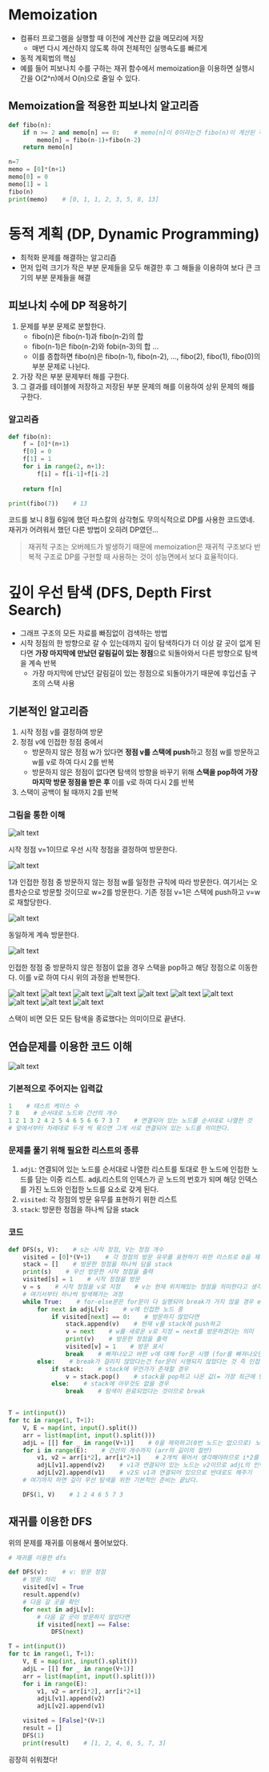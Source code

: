 # Memoization
- 컴퓨터 프로그램을 실행할 때 이전에 계산한 값을 메모리에 저장
    - 매번 다시 계산하지 않도록 하여 전체적인 실행속도를 빠르게
- 동적 계획법의 핵심
- 예를 들어 피보나치 수를 구하는 재귀 함수에서 memoization을 이용하면 실행시간을 O(2^n)에서 O(n)으로 줄일 수 있다.

## Memoization을 적용한 피보나치 알고리즘
```python
def fibo(n):
    if n >= 2 and memo[n] == 0:    # memo[n]이 0이라는건 fibo(n)이 계산된 적이 없다는 것
        memo[n] = fibo(n-1)+fibo(n-2)
    return memo[n]

n=7
memo = [0]*(n+1)
memo[0] = 0
memo[1] = 1
fibo(n)
print(memo)    # [0, 1, 1, 2, 3, 5, 8, 13]
```

# 동적 계획 (DP, Dynamic Programming)
- 최적화 문제를 해결하는 알고리즘
- 먼저 입력 크기가 작은 부분 문제들을 모두 해결한 후 그 해들을 이용하여 보다 큰 크기의 부분 문제들을 해결

## 피보나치 수에 DP 적용하기
1. 문제를 부분 문제로 분할한다.
    - fibo(n)은 fibo(n-1)과 fibo(n-2)의 합
    - fibo(n-1)은 fibo(n-2)와 fobi(n-3)의 합 ...
    - 이를 종합하면 fibo(n)은 fibo(n-1), fibo(n-2), ..., fibo(2), fibo(1), fibo(0)의 부분 문제로 나뉜다.
2. 가장 작은 부분 문제부터 해를 구한다.
3. 그 결과를 테이블에 저장하고 저장된 부분 문제의 해를 이용하여 상위 문제의 해를 구한다.

### 알고리즘
```python
def fibo(n):
    f = [0]*(n+1)
    f[0] = 0
    f[1] = 1
    for i in range(2, n+1):
        f[i] = f[i-1]+f[i-2]
    
    return f[n]

print(fibo(7))    # 13
```
코드를 보니 8월 6일에 했던 파스칼의 삼각형도 무의식적으로 DP를 사용한 코드였네. 재귀가 어려워서 했던 다른 방법이 오히려 DP였던...

> 재귀적 구조는 오버헤드가 발생하기 때문에 memoization은 재귀적 구조보다 반복적 구조로 DP를 구현할 때 사용하는 것이 성능면에서 보다 효율적이다.

# 깊이 우선 탐색 (DFS, Depth First Search)
- 그래프 구조의 모든 자료를 빠짐없이 검색하는 방법
- 시작 정점의 한 방향으로 갈 수 있는데까지 깊이 탐색하다가 더 이상 갈 곳이 없게 된다면 **가장 마지막에 만났던 갈림길이 있는 정점**으로 되돌아와서 다른 방향으로 탐색을 계속 반복
    - 가장 마지막에 만났던 갈림길이 있는 정점으로 되돌아가기 때문에 후입선출 구조의 스택 사용

## 기본적인 알고리즘
1. 시작 정점 v를 결정하여 방문
2. 정점 v에 인접한 정점 중에서
    - 방문하지 않은 정점 w가 있다면 **정점 v를 스택에 push**하고 정점 w를 방문하고 w를 v로 하여 다시 2를 반복
    - 방문하지 않은 정점이 없다면 탐색의 방향을 바꾸기 위해 **스택을 pop하여 가장 마지막 방문 정점을 받은 후** 이를 v로 하여 다시 2를 반복
3. 스택이 공백이 될 때까지 2를 반복

### 그림을 통한 이해
![alt text](image-22.png)

시작 정점 v=1이므로 우선 시작 정점을 결정하여 방문한다.

![alt text](image-23.png)

1과 인접한 정점 중 방문하지 않는 정점 w를 일정한 규칙에 따라 방문한다. 여기서는 오름차순으로 방문할 것이므로 w=2를 방문한다. 기존 정점 v=1은 스택에 push하고 v=w로 재할당한다.

![alt text](image-24.png)

동일하게 계속 방문한다.

![alt text](image-25.png)

인접한 정점 중 방문하지 않은 정점이 없을 경우 스택을 pop하고 해당 정점으로 이동한다. 이를 v로 하여 다시 위의 과정을 반복한다.

![alt text](image-26.png)
![alt text](image-27.png)
![alt text](image-28.png)
![alt text](image-29.png)
![alt text](image-30.png)
![alt text](image-31.png)
![alt text](image-32.png)
![alt text](image-33.png)
![alt text](image-34.png)
![alt text](image-35.png)

스택이 비면 모든 모든 탐색을 종료했다는 의미이므로 끝낸다.

## 연습문제를 이용한 코드 이해
![alt text](image-36.png)

### 기본적으로 주어지는 입력값
```python
1    # 테스트 케이스 수
7 8    # 순서대로 노드와 간선의 개수
1 2 1 3 2 4 2 5 4 6 5 6 6 7 3 7    # 연결되어 있는 노드를 순서대로 나열한 것
# 앞에서부터 차례대로 두개 씩 묶으면 그게 서로 연결되어 있는 노드를 의미한다.
```

### 문제를 풀기 위해 필요한 리스트의 종류
1. `adjL`: 연결되어 있는 노드를 순서대로 나열한 리스트를 토대로 한 노드에 인접한 노드를 담는 이중 리스트. adjL리스트의 인덱스가 곧 노드의 번호가 되며 해당 인덱스를 가진 노드와 인접한 노드를 요소로 갖게 된다.
2. `visited`: 각 정점의 방문 유무를 표현하기 위한 리스트
3. `stack`: 방문한 정점을 하나씩 담을 stack

### 코드
```python
def DFS(s, V):    # s는 시작 정점, V는 정점 개수
    visited = [0]*(V+1)    # 각 정점의 방문 유무를 표현하기 위한 리스트로 0을 제외하고 1부터 V까지 있어야 하므로 V+1개
    stack = []    # 방문한 정점을 하나씩 담을 stack
    print(s)    # 우선 방문한 시작 정점을 출력
    visited[s] = 1    # 시작 정점을 방문
    v = s    # 시작 정점을 v로 지정    # v는 현재 위치해있는 정점을 의미한다고 생각하면 편하다.
    # 여기서부터 하나씩 탐색해가는 과정
    while True:    # for-else문은 for문이 다 실행되어 break가 가지 않을 경우 else가 실행이 된다.
        for next in adjL[v]:    # v에 인접한 노드 중
            if visited[next] == 0:    # 방문하지 않았다면
                stack.append(v)    # 현재 v를 stack에 push하고
                v = next    # w를 새로운 v로 지정 = next를 방문하겠다는 의미
                print(v)    # 방문한 정점을 출력
                visited[v] = 1    # 방문 표시
                break    # 빠져나오고 바뀐 v에 대해 for문 시행 (for를 빠져나오면 다시 while True부터 내려오게 되니까)
        else:    # break가 걸리지 않았다는건 for문이 시행되지 않았다는 것 즉 인접한 노드가 없다는 것으로 else문 실행
            if stack:    # stack에 무언가가 존재할 경우
                v = stack.pop()    # stack을 pop하고 나온 값(= 가장 최근에 방문한 갈림길 정점)을 뒤로 가서 방문
            else:    # stack에 아무것도 없을 경우
                break    # 탐색이 완료되었다는 것이므로 break


T = int(input())
for tc in range(1, T+1):
    V, E = map(int, input().split())
    arr = list(map(int, input().split()))
    adjL = [[] for _ in range(V+1)]    # 0을 제외하고(0번 노드는 없으므로) 노드의 개수만큼 리스트가 있어야 하므로 range(V+1)
    for i in range(E):    # 간선의 개수까지 (arr의 길이의 절반)
        v1, v2 = arr[i*2], arr[i*2+1]    # 2개씩 묶어서 생각해야하므로 i*2를 해줘야 하며 바로 옆의 요소가 인접한 노드가 되는 것이므로 i*2+1
        adjL[v1].append(v2)    # v1과 연결되어 있는 노드는 v2이므로 adjL의 인덱스가 v1인 리스트에 v2를 append
        adjL[v2].append(v1)    # v2도 v1과 연결되어 있으므로 반대로도 해주기
    # 여기까지 하면 깊이 우선 탐색을 위한 기본적인 준비는 끝났다.

    DFS(1, V)    # 1 2 4 6 5 7 3
```

## 재귀를 이용한 DFS
위의 문제를 재귀를 이용해서 풀어보았다.
```python
# 재귀를 이용한 dfs

def DFS(v):    # v: 방문 정점
    # 방문 처리
    visited[v] = True
    result.append(v)
    # 다음 갈 곳을 확인
    for next in adjL[v]:
        # 다음 갈 곳이 방문하지 않았다면
        if visited[next] == False:
            DFS(next)

T = int(input())
for tc in range(1, T+1):
    V, E = map(int, input().split())
    adjL = [[] for _ in range(V+1)]
    arr = list(map(int, input().split()))
    for i in range(E):
        v1, v2 = arr[i*2], arr[i*2+1]
        adjL[v1].append(v2)
        adjL[v2].append(v1)

    visited = [False]*(V+1)
    result = []
    DFS(1)
    print(result)    # [1, 2, 4, 6, 5, 7, 3]
```
굉장히 쉬워졌다!
